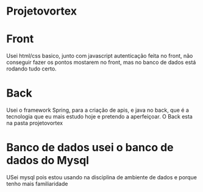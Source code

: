# Projetovortex
# Front
Usei html/css basico, junto com javascript autenticação feita no front, não conseguir fazer os pontos mostarem no front, mas no banco de dados está rodando tudo certo.
# Back
Usei o framework Spring, para a criação de apis, e java no back, que é a tecnologia que eu mais estudo hoje e pretendo a aperfeiçoar.
O Back esta na pasta projetovortex
# Banco de dados usei o banco de dados do Mysql
USei mysql pois estou usando na disciplina de ambiente de dados e porque tenho mais familiaridade
